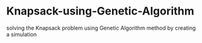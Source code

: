 # Knapsack-using-Genetic-Algorithm
solving the Knapsack problem using Genetic Algorithm method by creating a simulation 
